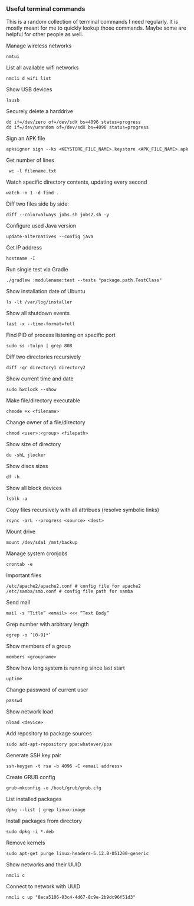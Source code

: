 ### Useful terminal commands

This is a random collection of terminal commands I need regularly. It is mostly meant for me to quickly lookup those
commands. Maybe some are helpful for other people as well.

Manage wireless networks

    nmtui

List all available wifi networks

    nmcli d wifi list

Show USB devices

    lsusb

Securely delete a harddrive

    dd if=/dev/zero of=/dev/sdX bs=4096 status=progress
    dd if=/dev/urandom of=/dev/sdX bs=4096 status=progress

Sign an APK file

    apksigner sign --ks <KEYSTORE_FILE_NAME>.keystore <APK_FILE_NAME>.apk

Get number of lines

     wc -l filename.txt

Watch specific directory contents, updating every second

    watch -n 1 -d find .

Diff two files side by side:

    diff --color=always jobs.sh jobs2.sh -y

Configure used Java version

    update-alternatives --config java

Get IP address

    hostname -I

Run single test via Gradle

    ./gradlew :modulename:test --tests "package.path.TestClass"

Show installation date of Ubuntu

    ls -lt /var/log/installer

Show all shutdown events

    last -x --time-format=full

Find PID of process listening on specific port

    sudo ss -tulpn | grep 808

Diff two directories recursively

    diff -qr directory1 directory2

Show current time and date

    sudo hwclock --show

Make file/directory executable

    chmode +x <filename>

Change owner of a file/directory

    chmod <user>:<group> <filepath>

Show size of directory

    du -shL jlocker

Show discs sizes

    df -h

Show all block devices

    lsblk -a

Copy files recursively with all attribues (resolve symbolic links)

    rsync -arL --progress <source> <dest>

Mount drive

    mount /dev/sda1 /mnt/backup

Manage system cronjobs

    crontab -e

Important files

    /etc/apache2/apache2.conf # config file for apache2
    /etc/samba/smb.conf # config file path for samba

Send mail

    mail -s “Title” <email> <<< “Text Body”

Grep number with arbitrary length

    egrep -o ‘[0-9]*’

Show members of a group

    members <groupname>

Show how long system is running since last start

    uptime

Change password of current user

    passwd

Show network load

    nload <device>

Add repository to package sources

    sudo add-apt-repository ppa:whatever/ppa

Generate SSH key pair

    ssh-keygen -t rsa -b 4096 -C <email address>

Create GRUB config

    grub-mkconfig -o /boot/grub/grub.cfg

List installed packages

    dpkg --list | grep linux-image

Install packages from directory

    sudo dpkg -i *.deb

Remove kernels

    sudo apt-get purge linux-headers-5.12.0-051200-generic

Show networks and their UUID

    nmcli c

Connect to network with UUID

    nmcli c up "8aca5106-93c4-4d67-8c9e-2b9dc96f51d3"

